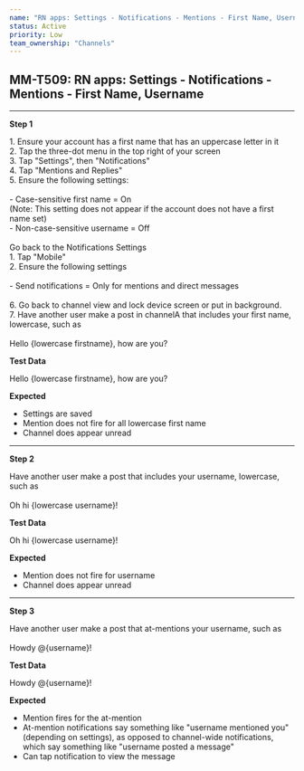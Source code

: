 ```yaml
---
name: "RN apps: Settings - Notifications - Mentions - First Name, Username"
status: Active
priority: Low
team_ownership: "Channels"
---
```


## MM-T509: RN apps: Settings - Notifications - Mentions - First Name, Username

---

**Step 1**

1\. Ensure your account has a first name that has an uppercase letter in it\
2\. Tap the three-dot menu in the top right of your screen\
3\. Tap "Settings", then "Notifications"\
4\. Tap "Mentions and Replies"\
5\. Ensure the following settings:\
\
\- Case-sensitive first name = On\
(Note: This setting does not appear if the account does not have a first name set)\
\- Non-case-sensitive username = Off\
\
Go back to the Notifications Settings\
1\. Tap "Mobile"\
2\. Ensure the following settings\
\
\- Send notifications = Only for mentions and direct messages\
\
6\. Go back to channel view and lock device screen or put in background.\
7\. Have another user make a post in channelA that includes your first name, lowercase, such as\
\
Hello {lowercase firstname}, how are you?

**Test Data**

Hello {lowercase firstname}, how are you?

**Expected**

- Settings are saved
- Mention does not fire for all lowercase first name
- Channel does appear unread

---

**Step 2**

Have another user make a post that includes your username, lowercase, such as\
\
Oh hi {lowercase username}!

**Test Data**

Oh hi {lowercase username}!

**Expected**

- Mention does not fire for username
- Channel does appear unread

---

**Step 3**

Have another user make a post that at-mentions your username, such as\
\
Howdy @{username}!

**Test Data**

Howdy @{username}!

**Expected**

- Mention fires for the at-mention
- At-mention notifications say something like "username mentioned you" (depending on settings), as opposed to channel-wide notifications, which say something like "username posted a message"
- Can tap notification to view the message
